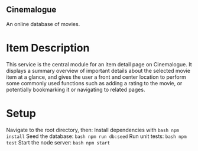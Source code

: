 ## Cinemalogue

An online database of movies.

# Item Description
This service is the central module for an item detail page on Cinemalogue. It displays a summary overview of important details about the selected movie item at a glance, and gives the user a front and center location to perform some commonly used functions such as adding a rating to the movie, or potentially bookmarking it or navigating to related pages.

# Setup
Navigate to the root directory, then:
Install dependencies with ```bash npm install```
Seed the database: ```bash npm run db:seed```
Run unit tests: ```bash npm test```
Start the node server: ```bash npm start```


